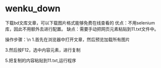 # wenku_down
下载bd文库文章，可以下载图片格式能够免费在线查看的
优点：不用selenium库，因此不用额外去进行配置。
缺点：需要手动把网页元素粘贴到11.txt文件中。

操作步骤：\n
1.首先在浏览器中打开文章，然后预览加载所有图片

3.然后按F12，选中内容元素，进行复制

5.把复制的内容粘贴到11.txt,运行程序
